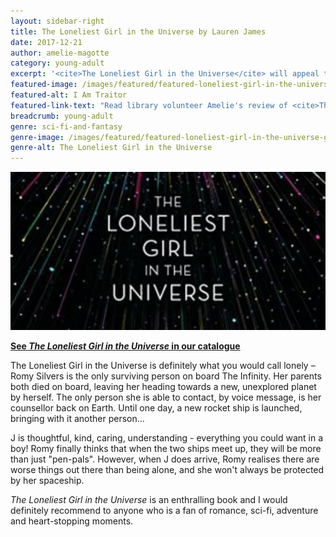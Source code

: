 ```yaml
---
layout: sidebar-right
title: The Loneliest Girl in the Universe by Lauren James
date: 2017-12-21
author: amelie-magotte
category: young-adult
excerpt: '<cite>The Loneliest Girl in the Universe</cite> will appeal to fans of science fiction, adventure and romance alike.'
featured-image: /images/featured/featured-loneliest-girl-in-the-universe.jpg
featured-alt: I Am Traitor
featured-link-text: "Read library volunteer Amelie's review of <cite>The Loneliest Girl in the Universe</cite>, by Lauren James."
breadcrumb: young-adult
genre: sci-fi-and-fantasy
genre-image: /images/featured/featured-loneliest-girl-in-the-universe-genre.jpg
genre-alt: The Loneliest Girl in the Universe
---
```


![The Loneliest Girl in the Universe](/images/featured/featured-loneliest-girl-in-the-universe.jpg)

**[See <cite>The Loneliest Girl in the Universe</cite> in our catalogue](https://suffolk.spydus.co.uk/cgi-bin/spydus.exe/ENQ/OPAC/BIBENQ?BRN=2197321)**

The Loneliest Girl in the Universe is definitely what you would call lonely – Romy Silvers is the only surviving person on board The Infinity. Her parents both died on board, leaving her heading towards a new, unexplored planet by herself. The only person she is able to contact, by voice message, is her counsellor back on Earth. Until one day, a new rocket ship is launched, bringing with it another person...

J is thoughtful, kind, caring, understanding - everything you could want in a boy! Romy finally thinks that when the two ships meet up, they will be more than just "pen-pals". However, when J does arrive, Romy realises there are worse things out there than being alone, and she won't always be protected by her spaceship.

<cite>The Loneliest Girl in the Universe</cite> is an enthralling book and I would definitely recommend to anyone who is a fan of romance, sci-fi, adventure and heart-stopping moments.
